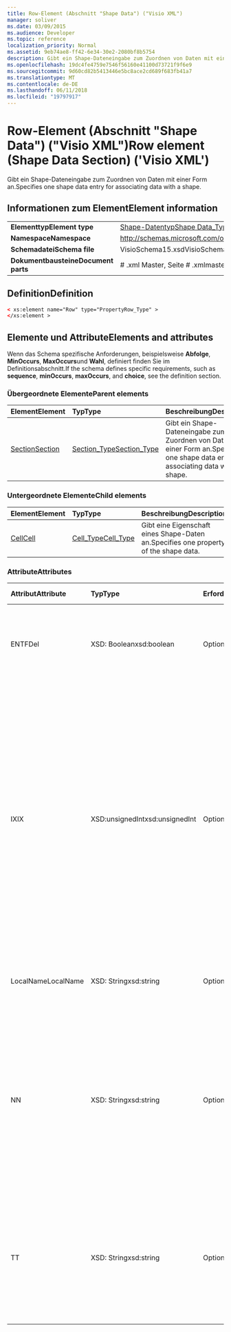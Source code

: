 ```yaml
---
title: Row-Element (Abschnitt "Shape Data") ("Visio XML")
manager: soliver
ms.date: 03/09/2015
ms.audience: Developer
ms.topic: reference
localization_priority: Normal
ms.assetid: 9eb74ae8-ff42-6e34-30e2-2080bf8b5754
description: Gibt ein Shape-Dateneingabe zum Zuordnen von Daten mit einer Form an.
ms.openlocfilehash: 19dc4fe4759e7546f56160e41100d73721f9f6e9
ms.sourcegitcommit: 9d60cd82b5413446e5bc8ace2cd689f683fb41a7
ms.translationtype: MT
ms.contentlocale: de-DE
ms.lasthandoff: 06/11/2018
ms.locfileid: "19797917"
---
```

# <a name="row-element-shape-data-section-visio-xml"></a><span data-ttu-id="cffb4-103">Row-Element (Abschnitt "Shape Data") ("Visio XML")</span><span class="sxs-lookup"><span data-stu-id="cffb4-103">Row element (Shape Data Section) ('Visio XML')</span></span>

<span data-ttu-id="cffb4-104">Gibt ein Shape-Dateneingabe zum Zuordnen von Daten mit einer Form an.</span><span class="sxs-lookup"><span data-stu-id="cffb4-104">Specifies one shape data entry for associating data with a shape.</span></span>
  
## <a name="element-information"></a><span data-ttu-id="cffb4-105">Informationen zum Element</span><span class="sxs-lookup"><span data-stu-id="cffb4-105">Element information</span></span>

|||
|:-----|:-----|
|<span data-ttu-id="cffb4-106">**Elementtyp**</span><span class="sxs-lookup"><span data-stu-id="cffb4-106">**Element type**</span></span> <br/> |[<span data-ttu-id="cffb4-107">Shape-Datentyp</span><span class="sxs-lookup"><span data-stu-id="cffb4-107">Shape Data_Type</span></span>](propertyrow_type-complextypevisio-xml.md) <br/> |
|<span data-ttu-id="cffb4-108">**Namespace**</span><span class="sxs-lookup"><span data-stu-id="cffb4-108">**Namespace**</span></span> <br/> |http://schemas.microsoft.com/office/visio/2012/main  <br/> |
|<span data-ttu-id="cffb4-109">**Schemadatei**</span><span class="sxs-lookup"><span data-stu-id="cffb4-109">**Schema file**</span></span> <br/> |<span data-ttu-id="cffb4-110">VisioSchema15.xsd</span><span class="sxs-lookup"><span data-stu-id="cffb4-110">VisioSchema15.xsd</span></span>  <br/> |
|<span data-ttu-id="cffb4-111">**Dokumentbausteine**</span><span class="sxs-lookup"><span data-stu-id="cffb4-111">**Document parts**</span></span> <br/> |<span data-ttu-id="cffb4-112"># .xml Master, Seite # .xml</span><span class="sxs-lookup"><span data-stu-id="cffb4-112">master#.xml, page#.xml</span></span>  <br/> |
   
## <a name="definition"></a><span data-ttu-id="cffb4-113">Definition</span><span class="sxs-lookup"><span data-stu-id="cffb4-113">Definition</span></span>

```XML
< xs:element name="Row" type="PropertyRow_Type" >
</xs:element >
```

## <a name="elements-and-attributes"></a><span data-ttu-id="cffb4-114">Elemente und Attribute</span><span class="sxs-lookup"><span data-stu-id="cffb4-114">Elements and attributes</span></span>

<span data-ttu-id="cffb4-115">Wenn das Schema spezifische Anforderungen, beispielsweise **Abfolge**, **MinOccurs**, **MaxOccurs**und **Wahl**, definiert finden Sie im Definitionsabschnitt.</span><span class="sxs-lookup"><span data-stu-id="cffb4-115">If the schema defines specific requirements, such as **sequence**, **minOccurs**, **maxOccurs**, and **choice**, see the definition section.</span></span> 
  
### <a name="parent-elements"></a><span data-ttu-id="cffb4-116">Übergeordnete Elemente</span><span class="sxs-lookup"><span data-stu-id="cffb4-116">Parent elements</span></span>

|<span data-ttu-id="cffb4-117">**Element**</span><span class="sxs-lookup"><span data-stu-id="cffb4-117">**Element**</span></span>|<span data-ttu-id="cffb4-118">**Typ**</span><span class="sxs-lookup"><span data-stu-id="cffb4-118">**Type**</span></span>|<span data-ttu-id="cffb4-119">**Beschreibung**</span><span class="sxs-lookup"><span data-stu-id="cffb4-119">**Description**</span></span>|
|:-----|:-----|:-----|
|[<span data-ttu-id="cffb4-120">Section</span><span class="sxs-lookup"><span data-stu-id="cffb4-120">Section</span></span>](section-element-sheet_type-complextypevisio-xml.md) <br/> |[<span data-ttu-id="cffb4-121">Section_Type</span><span class="sxs-lookup"><span data-stu-id="cffb4-121">Section_Type</span></span>](section_type-complextypevisio-xml.md) <br/> |<span data-ttu-id="cffb4-122">Gibt ein Shape-Dateneingabe zum Zuordnen von Daten mit einer Form an.</span><span class="sxs-lookup"><span data-stu-id="cffb4-122">Specifies one shape data entry for associating data with a shape.</span></span>  <br/> |
   
### <a name="child-elements"></a><span data-ttu-id="cffb4-123">Untergeordnete Elemente</span><span class="sxs-lookup"><span data-stu-id="cffb4-123">Child elements</span></span>

|<span data-ttu-id="cffb4-124">**Element**</span><span class="sxs-lookup"><span data-stu-id="cffb4-124">**Element**</span></span>|<span data-ttu-id="cffb4-125">**Typ**</span><span class="sxs-lookup"><span data-stu-id="cffb4-125">**Type**</span></span>|<span data-ttu-id="cffb4-126">**Beschreibung**</span><span class="sxs-lookup"><span data-stu-id="cffb4-126">**Description**</span></span>|
|:-----|:-----|:-----|
|[<span data-ttu-id="cffb4-127">Cell</span><span class="sxs-lookup"><span data-stu-id="cffb4-127">Cell</span></span>](cell-element-shape-data-sectionvisio-xml.md) <br/> |[<span data-ttu-id="cffb4-128">Cell_Type</span><span class="sxs-lookup"><span data-stu-id="cffb4-128">Cell_Type</span></span>](cell_type-complextypevisio-xml.md) <br/> |<span data-ttu-id="cffb4-129">Gibt eine Eigenschaft eines Shape-Daten an.</span><span class="sxs-lookup"><span data-stu-id="cffb4-129">Specifies one property of the shape data.</span></span>  <br/> |
   
### <a name="attributes"></a><span data-ttu-id="cffb4-130">Attribute</span><span class="sxs-lookup"><span data-stu-id="cffb4-130">Attributes</span></span>

|<span data-ttu-id="cffb4-131">**Attribut**</span><span class="sxs-lookup"><span data-stu-id="cffb4-131">**Attribute**</span></span>|<span data-ttu-id="cffb4-132">**Typ**</span><span class="sxs-lookup"><span data-stu-id="cffb4-132">**Type**</span></span>|<span data-ttu-id="cffb4-133">**Erforderlich**</span><span class="sxs-lookup"><span data-stu-id="cffb4-133">**Required**</span></span>|<span data-ttu-id="cffb4-134">**Beschreibung**</span><span class="sxs-lookup"><span data-stu-id="cffb4-134">**Description**</span></span>|<span data-ttu-id="cffb4-135">**Mögliche Werte**</span><span class="sxs-lookup"><span data-stu-id="cffb4-135">**Possible values**</span></span>|
|:-----|:-----|:-----|:-----|:-----|
|<span data-ttu-id="cffb4-136">ENTF</span><span class="sxs-lookup"><span data-stu-id="cffb4-136">Del</span></span>  <br/> |<span data-ttu-id="cffb4-137">XSD: Boolean</span><span class="sxs-lookup"><span data-stu-id="cffb4-137">xsd:boolean</span></span>  <br/> |<span data-ttu-id="cffb4-138">Optional</span><span class="sxs-lookup"><span data-stu-id="cffb4-138">optional</span></span>  <br/> |<span data-ttu-id="cffb4-139">Gibt an, ob eine Zeile, die von einem master-Shape andernfalls geerbt werden würden gelöscht wurde.</span><span class="sxs-lookup"><span data-stu-id="cffb4-139">Specifies whether a row that would otherwise be inherited from a master shape has been deleted.</span></span>  <br/> |<span data-ttu-id="cffb4-140">Werte des Typs xsd: Boolean.</span><span class="sxs-lookup"><span data-stu-id="cffb4-140">Values of the xsd:boolean type.</span></span>  <br/> |
|<span data-ttu-id="cffb4-141">IX</span><span class="sxs-lookup"><span data-stu-id="cffb4-141">IX</span></span>  <br/> |<span data-ttu-id="cffb4-142">XSD:unsignedInt</span><span class="sxs-lookup"><span data-stu-id="cffb4-142">xsd:unsignedInt</span></span>  <br/> |<span data-ttu-id="cffb4-143">Optional</span><span class="sxs-lookup"><span data-stu-id="cffb4-143">optional</span></span>  <br/> |<span data-ttu-id="cffb4-144">Gibt den Bezeichner eins für die Zeile.</span><span class="sxs-lookup"><span data-stu-id="cffb4-144">Specifies the one-based identifier for the row.</span></span> <span data-ttu-id="cffb4-145">Es sollte eindeutigen sein und andere Bezeichner im gleichen Abschnitt größer. Das Attribut IX wird nur für die Zeichen, Verbindung, Feld, FillGradient, Geometrie, Layer, LineGradient, Absatz, Reviewer, neu und Registerkarten Abschnitte verwendet.</span><span class="sxs-lookup"><span data-stu-id="cffb4-145">It should be unqiue and greater than other identifiers in the same section.The IX attribute is only used for the Character, Connection, Field, FillGradient, Geometry, Layer, LineGradient, Paragraph, Reviewer, Scratch, and Tabs sections.</span></span> <span data-ttu-id="cffb4-146">Eine Zeile können Sie nur die Attribute IX oder N haben.</span><span class="sxs-lookup"><span data-stu-id="cffb4-146">A row can only have one of the IX or N attributes.</span></span>  <br/> |<span data-ttu-id="cffb4-147">Werte des Typs Xsd:unsignedInt.</span><span class="sxs-lookup"><span data-stu-id="cffb4-147">Values of the xsd:unsignedInt type.</span></span>  <br/> |
|<span data-ttu-id="cffb4-148">LocalName</span><span class="sxs-lookup"><span data-stu-id="cffb4-148">LocalName</span></span>  <br/> |<span data-ttu-id="cffb4-149">XSD: String</span><span class="sxs-lookup"><span data-stu-id="cffb4-149">xsd:string</span></span>  <br/> |<span data-ttu-id="cffb4-150">Optional</span><span class="sxs-lookup"><span data-stu-id="cffb4-150">optional</span></span>  <br/> |<span data-ttu-id="cffb4-151">Gibt den eindeutigen Namen der Sprache ab der Zeile an.</span><span class="sxs-lookup"><span data-stu-id="cffb4-151">Specifies the unique language-dependent name of the row.</span></span>  <br/> |<span data-ttu-id="cffb4-152">Werte des Typs xsd: String.</span><span class="sxs-lookup"><span data-stu-id="cffb4-152">Values of the xsd:string type.</span></span>  <br/> |
|<span data-ttu-id="cffb4-153">N</span><span class="sxs-lookup"><span data-stu-id="cffb4-153">N</span></span>  <br/> |<span data-ttu-id="cffb4-154">XSD: String</span><span class="sxs-lookup"><span data-stu-id="cffb4-154">xsd:string</span></span>  <br/> |<span data-ttu-id="cffb4-155">Optional</span><span class="sxs-lookup"><span data-stu-id="cffb4-155">optional</span></span>  <br/> |<span data-ttu-id="cffb4-156">Gibt die eindeutige sprachenunabhängige Name der Zeile an. Das N-Attribut wird nur für die Benutzer, Eigenschaften-, Aktionen, Steuerelement, Verbindung, Hyperlink und ActionTag Abschnitte verwendet.</span><span class="sxs-lookup"><span data-stu-id="cffb4-156">Specifies the unique language-independent name of the row.The N attribute is only used for the User, Property, Actions, Control, Connection, Hyperlink, and ActionTag sections.</span></span> <span data-ttu-id="cffb4-157">Eine Zeile können Sie nur die Attribute IX oder N haben.</span><span class="sxs-lookup"><span data-stu-id="cffb4-157">A row can only have one of the IX or N attributes.</span></span>  <br/> |<span data-ttu-id="cffb4-158">Werte des Typs xsd: String.</span><span class="sxs-lookup"><span data-stu-id="cffb4-158">Values of the xsd:string type.</span></span>  <br/> |
|<span data-ttu-id="cffb4-159">T</span><span class="sxs-lookup"><span data-stu-id="cffb4-159">T</span></span>  <br/> |<span data-ttu-id="cffb4-160">XSD: String</span><span class="sxs-lookup"><span data-stu-id="cffb4-160">xsd:string</span></span>  <br/> |<span data-ttu-id="cffb4-161">Optional</span><span class="sxs-lookup"><span data-stu-id="cffb4-161">optional</span></span>  <br/> |<span data-ttu-id="cffb4-162">Gibt den Typ des geometrischen Pfads dargestellt durch die Zeile und in Geometrie Visualisierung verwendet.</span><span class="sxs-lookup"><span data-stu-id="cffb4-162">Specifies the type of the geometric path represented by the row and used in geometry visualization.</span></span> <span data-ttu-id="cffb4-163">Das T-Attribut wird nur für den Abschnitt "Geometry" verwendet.</span><span class="sxs-lookup"><span data-stu-id="cffb4-163">The T attribute is only used for the Geometry section.</span></span>  <br/> |<span data-ttu-id="cffb4-164">Werte des Typs xsd: String.</span><span class="sxs-lookup"><span data-stu-id="cffb4-164">Values of the xsd:string type.</span></span>  <br/> |
   

